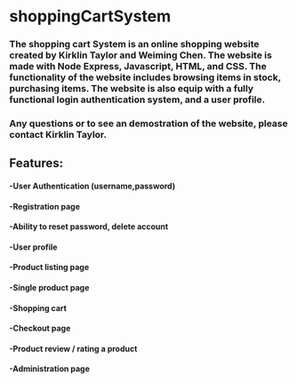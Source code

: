 # shoppingCartSystem
 
### The shopping cart System is an online shopping website created by Kirklin Taylor and Weiming Chen. The website is made with Node Express, Javascript, HTML, and CSS. The functionality of the website includes browsing items in stock, purchasing items. The website is also equip with a fully functional login authentication system, and a user profile.

### Any questions or to see an demostration of the website, please contact Kirklin Taylor.

## Features:

#### -User Authentication (username,password)
#### -Registration page
#### -Ability to reset password, delete account
#### -User profile
#### -Product listing page
#### -Single product page
#### -Shopping cart
#### -Checkout page
#### -Product review / rating a product
#### -Administration page

